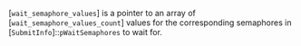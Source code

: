 [`wait_semaphore_values`] is a pointer to an array of
[`wait_semaphore_values_count`] values for the corresponding semaphores
in [`SubmitInfo`]::`pWaitSemaphores` to wait for.